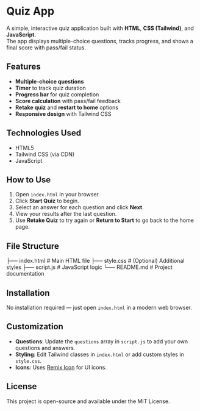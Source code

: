 # Quiz App

A simple, interactive quiz application built with **HTML**, **CSS (Tailwind)**, and **JavaScript**.  
The app displays multiple-choice questions, tracks progress, and shows a final score with pass/fail status.

## Features
- **Multiple-choice questions**
- **Timer** to track quiz duration
- **Progress bar** for quiz completion
- **Score calculation** with pass/fail feedback
- **Retake quiz** and **restart to home** options
- **Responsive design** with Tailwind CSS

## Technologies Used
- HTML5
- Tailwind CSS (via CDN)
- JavaScript

## How to Use
1. Open `index.html` in your browser.
2. Click **Start Quiz** to begin.
3. Select an answer for each question and click **Next**.
4. View your results after the last question.
5. Use **Retake Quiz** to try again or **Return to Start** to go back to the home page.

## File Structure
├── index.html # Main HTML file
├── style.css # (Optional) Additional styles
├── script.js # JavaScript logic
└── README.md # Project documentation


## Installation
No installation required — just open `index.html` in a modern web browser.

## Customization
- **Questions**: Update the `questions` array in `script.js` to add your own questions and answers.
- **Styling**: Edit Tailwind classes in `index.html` or add custom styles in `style.css`.
- **Icons**: Uses [Remix Icon](https://remixicon.com/) for UI icons.

## License
This project is open-source and available under the MIT License.

